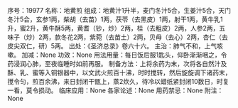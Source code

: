 序号：19977
名称：地黄煎
组成：地黄汁1升半，麦门冬汁5合，生姜汁5合，天门冬汁5合，玄参1两，柴胡（去苗）1两，茯苓（去黑皮）1两，射干1两，黄牛乳1升，蜜2升，黄牛酥5两，黄耆（钞，炒）2两，桂（去粗皮）2两，人参2两，五味子（炒）2两，款冬花2两，紫菀（去苗土）2两，贝母（去心）2两，杏仁（去皮尖双仁，研）5两。
出处：《圣济总录》卷六十六。
主治：肺气不和，上气咳嗽。
加减：None
功效：None
用法用量：每日饭后服1匙头，仰卧渐渐咽之，令药浸润心肺，至夜临睡时如前再服。
制备方法：上将余药为末，次将各自然汁及酥、乳、蜜等入铜银器中，以文武火煎百十沸，时时搅转，然后旋旋调下诸药末，搅令匀，煎百余沸，来日封闭干甑上，蒸2炊久，待冷以蜡纸紧封闭10数日，时复一看，莫令损动。
临床应用：None
各家论述：None
用药禁忌：None
附注：None
